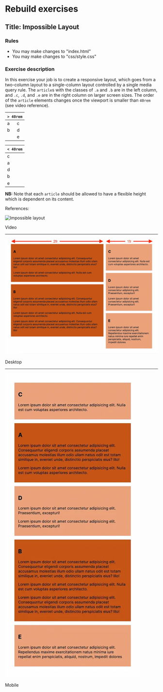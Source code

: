 # Rebuild exercises

## Title: Impossible Layout

### Rules

- You may make changes to "index.html"
- You may make changes to "css/style.css"

### Exercise description

In this exercise your job is to create a responsive layout, which goes from a two-column layout to a single-column layout controlled by a single media query rule. The `article`s with the classes of `.a` and `.b` are in the left column, and `.c`, `.d`, and `.e` are in the right column on larger screen sizes. The order of the `article` elements changes once the viewport is smaller than `40rem` (see video reference).

<table>
    <thead>
        <tr>
            <th colspan="2"><code>> 40rem</code></th>
        </tr>
    </thead>
    <tbody>
        <tr>
            <td>a</td>
            <td>c</td>
        </tr>
        <tr>
            <td>b</td>
            <td>d</td>
        </tr>
        <tr>
            <td></td>
            <td>e</td>
        </tr>
    </tbody>
</table>

<table>
    <thead>
        <tr>
            <th><code>< 40rem</code></th>
        </tr>
    </thead>
    <tbody>
        <tr>
            <td>c</td>
        </tr>
        <tr>
            <td>a</td>
        </tr>
        <tr>
            <td>d</td>
        </tr>
        <tr>
            <td>b</td>
        </tr>
        <tr>
            <td>e</td>
        </tr>
    </tbody>
</table>

**NB:** Note that each `article` should be allowed to have a flexible height which is dependent on its content.

References:

![Impossible layout](readme-assets/impossible-layout.gif "Impossible layout")

Video

---

![Impossible layout desktop](readme-assets/impossible-layout-desktop.webp "Impossible layout desktop")

Desktop

---

![Impossible layout mobile](readme-assets/impossible-layout-mobile.webp "Impossible layout mobile")

Mobile
